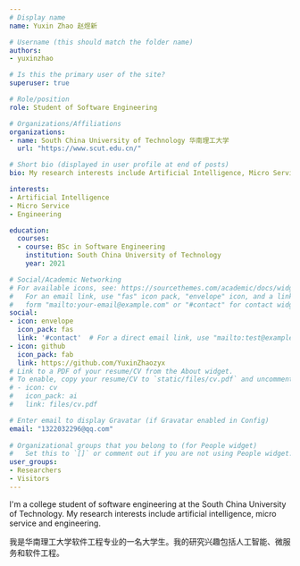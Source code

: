 ```yaml
---
# Display name
name: Yuxin Zhao 赵煜新

# Username (this should match the folder name)
authors:
- yuxinzhao

# Is this the primary user of the site?
superuser: true

# Role/position
role: Student of Software Engineering

# Organizations/Affiliations
organizations:
- name: South China University of Technology 华南理工大学
  url: "https://www.scut.edu.cn/"

# Short bio (displayed in user profile at end of posts)
bio: My research interests include Artificial Intelligence, Micro Service and Engineering.

interests:
- Artificial Intelligence
- Micro Service
- Engineering

education:
  courses:
  - course: BSc in Software Engineering
    institution: South China University of Technology
    year: 2021

# Social/Academic Networking
# For available icons, see: https://sourcethemes.com/academic/docs/widgets/#icons
#   For an email link, use "fas" icon pack, "envelope" icon, and a link in the
#   form "mailto:your-email@example.com" or "#contact" for contact widget.
social:
- icon: envelope
  icon_pack: fas
  link: '#contact'  # For a direct email link, use "mailto:test@example.org".
- icon: github
  icon_pack: fab
  link: https://github.com/YuxinZhaozyx
# Link to a PDF of your resume/CV from the About widget.
# To enable, copy your resume/CV to `static/files/cv.pdf` and uncomment the lines below.  
# - icon: cv
#   icon_pack: ai
#   link: files/cv.pdf

# Enter email to display Gravatar (if Gravatar enabled in Config)
email: "1322032296@qq.com"
  
# Organizational groups that you belong to (for People widget)
#   Set this to `[]` or comment out if you are not using People widget.  
user_groups:
- Researchers
- Visitors
---
```


I'm a college student of software engineering at the South China University of Technology. My research interests include artificial intelligence, micro service and engineering.

我是华南理工大学软件工程专业的一名大学生。我的研究兴趣包括人工智能、微服务和软件工程。
